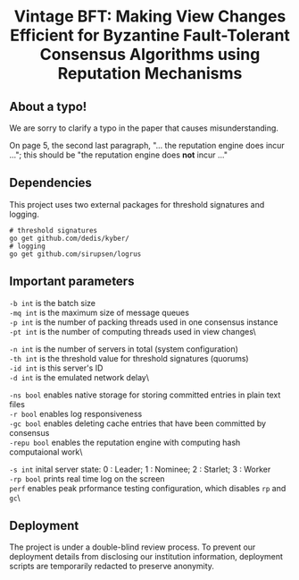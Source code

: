 <h1 align="center"> Vintage BFT: Making View Changes Efficient for Byzantine Fault-Tolerant
Consensus Algorithms using Reputation Mechanisms  </h1>

## About a typo!
We are sorry to clarify a typo in the paper that causes misunderstanding.

On page 5, the second last paragraph, "... the reputation engine does incur ..."; this should be "the reputation engine does **not** incur ..."

## Dependencies
This project uses two external packages for threshold signatures and logging.

    # threshold signatures
    go get github.com/dedis/kyber/
    # logging
    go get github.com/sirupsen/logrus


## Important parameters

`-b int` is the batch size\
`-mq int` is the maximum size of message queues\
`-p int` is the number of packing threads used in one consensus instance\
`-pt int` is the number of computing threads used in view changes\

`-n int` is the number of servers in total (system configuration)\
`-th int` is the threshold value for threshold signatures (quorums)\
`-id int` is this server's ID\
`-d int` is the emulated network delay\

`-ns bool` enables native storage for storing committed entries in plain text files\
`-r bool` enables log responsiveness\
`-gc bool` enables deleting cache entries that have been committed by consensus\
`-repu bool` enables the reputation engine with computing hash computaional work\

`-s int` inital server state: 0 : Leader;  1 : Nominee; 2 : Starlet; 3 : Worker\
`-rp bool` prints real time log on the screen\
`perf` enables peak prformance testing configuration, which disables `rp` and `gc`\

## Deployment
The project is under a double-blind review process. To prevent our deployment details from disclosing our institution information, deployment scripts are temporarily redacted to preserve anonymity.
